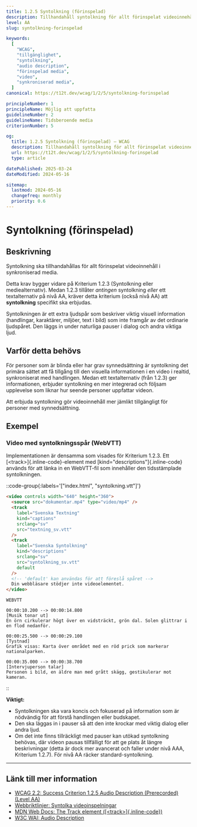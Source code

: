 ```yaml
---
title: 1.2.5 Syntolkning (förinspelad)
description: Tillhandahåll syntolkning för allt förinspelat videoinnehåll i synkroniserad media.
level: AA
slug: syntolkning-forinspelad

keywords:
  [
    "WCAG",
    "tillgänglighet",
    "syntolkning",
    "audio description",
    "förinspelad media",
    "video",
    "synkroniserad media",
  ]
canonical: https://t12t.dev/wcag/1/2/5/syntolkning-forinspelad

principleNumber: 1
principleName: Möjlig att uppfatta
guidelineNumber: 2
guidelineName: Tidsberoende media
criterionNumber: 5

og:
  title: 1.2.5 Syntolkning (förinspelad) – WCAG
  description: Tillhandahåll syntolkning för allt förinspelat videoinnehåll i synkroniserad media.
  url: https://t12t.dev/wcag/1/2/5/syntolkning-forinspelad
  type: article

datePublished: 2025-03-24
dateModified: 2024-05-16

sitemap:
  lastmod: 2024-05-16
  changefreq: monthly
  priority: 0.6
---
```


# Syntolkning (förinspelad)

## Beskrivning

Syntolkning ska tillhandahållas för allt förinspelat videoinnehåll i synkroniserad media.

Detta krav bygger vidare på Kriterium 1.2.3 (Syntolkning eller mediealternativ). Medan 1.2.3 tillåter _antingen_ syntolkning _eller_ ett textalternativ på nivå AA, kräver detta kriterium (också nivå AA) att **syntolkning** specifikt ska erbjudas.

Syntolkningen är ett extra ljudspår som beskriver viktig visuell information (handlingar, karaktärer, miljöer, text i bild) som inte framgår av det ordinarie ljudspåret. Den läggs in under naturliga pauser i dialog och andra viktiga ljud.

## Varför detta behövs

För personer som är blinda eller har grav synnedsättning är syntolkning det primära sättet att få tillgång till den visuella informationen i en video i realtid, synkroniserat med handlingen. Medan ett textalternativ (från 1.2.3) ger informationen, erbjuder syntolkning en mer integrerad och följsam upplevelse som liknar hur seende personer uppfattar videon.

Att erbjuda syntolkning gör videoinnehåll mer jämlikt tillgängligt för personer med synnedsättning.

## Exempel

### Video med syntolkningsspår (WebVTT)

Implementationen är densamma som visades för Kriterium 1.2.3. Ett [\<track\>]{.inline-code}-element med [kind="descriptions"]{.inline-code} används för att länka in en WebVTT-fil som innehåller den tidsstämplade syntolkningen.

::code-group{:labels='["index.html", "syntolkning.vtt"]'}

```html {4-8} showLineNumbers
<video controls width="640" height="360">
  <source src="dokumentar.mp4" type="video/mp4" />
  <track
    label="Svenska Textning"
    kind="captions"
    srclang="sv"
    src="textning_sv.vtt"
  />
  <track
    label="Svenska Syntolkning"
    kind="descriptions"
    srclang="sv"
    src="syntolkning_sv.vtt"
    default
  />
  <!-- 'default' kan användas för att föreslå spåret -->
  Din webbläsare stödjer inte videoelementet.
</video>
```

```vtt [kind="descriptions"] showLineNumbers
WEBVTT

00:00:10.200 --> 00:00:14.800
[Musik tonar ut]
En örn cirkulerar högt över en vidsträckt, grön dal. Solen glittrar i en flod nedanför.

00:00:25.500 --> 00:00:29.100
[Tystnad]
Grafik visas: Karta över området med en röd prick som markerar nationalparken.

00:00:35.000 --> 00:00:38.700
[Intervjuperson talar]
Personen i bild, en äldre man med grått skägg, gestikulerar mot kameran.
```

::

**Viktigt:**

- Syntolkningen ska vara koncis och fokuserad på information som är nödvändig för att förstå handlingen eller budskapet.
- Den ska läggas in i pauser så att den inte krockar med viktig dialog eller andra ljud.
- Om det inte finns tillräckligt med pauser kan utökad syntolkning behövas, där videon pausas tillfälligt för att ge plats åt längre beskrivningar (detta är dock mer avancerat och faller under nivå AAA, Kriterium 1.2.7). För nivå AA räcker standard-syntolkning.

---

## Länk till mer information

- [WCAG 2.2: Success Criterion 1.2.5 Audio Description (Prerecorded) (Level AA)](https://www.w3.org/WAI/WCAG22/Understanding/audio-description-prerecorded.html)
- [Webbriktlinjer: Syntolka videoinspelningar](https://www.digg.se/webbriktlinjer/alla-webbriktlinjer/syntolka-videoinspelningar)
- [MDN Web Docs: The Track element ([\<track\>]{.inline-code})](https://developer.mozilla.org/en-US/docs/Web/HTML/Element/track)
- [W3C WAI: Audio Description](https://www.w3.org/WAI/media/av/description/)
